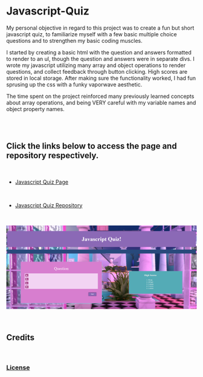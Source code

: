 # Javascript-Quiz


<p> My personal objective in regard to this project was to create a fun but short javascript quiz, to familiarize myself with a few basic multiple choice questions and to strengthen my basic coding muscles. 
</p>

<p>
I started by creating a basic html with the question and answers formatted to render to an ul, though the question and answers were in separate divs. I wrote my javascript utilizing many array and object operations to render questions, and collect feedback through button clicking. High scores are stored in local storage. After making sure the functionality worked, I had fun sprusing up the css with a funky vaporwave aesthetic.
</p>

<p>
 The time spent on the project reinforced many previously learned concepts about array operations, and being VERY careful with my variable names and object property names. 
</p>

<br>
<br>

## Click the links below to access the page and repository respectively.
<br>

 - [Javascript Quiz Page](https://andis90.github.io/Javascript-Quiz/)
<br>

- [Javascript Quiz Repository](https://github.com/AndiS90/Javascript-Quiz)
<br>

![Screenshot](./assets/images/screenshot.png)

<br>

## **Credits**
 
<br>

### [License](./assets/License.txt)

<br>